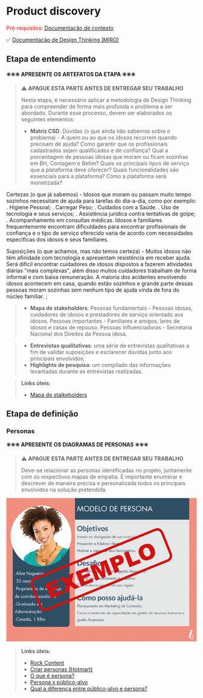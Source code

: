 # Product discovery

<span style="color:red">Pré-requisitos: <a href="01-Contexto.md"> Documentação de contexto</a></span>

✅ [Documentação de Design Thinking (MIRO)](files/GrupoCuidado+.pdf)

## Etapa de entendimento

**✳️✳️✳️ APRESENTE OS ARTEFATOS DA ETAPA  ✳️✳️✳️**

> ⚠️ **APAGUE ESTA PARTE ANTES DE ENTREGAR SEU TRABALHO**
>
> Nesta etapa, é necessário aplicar a metodologia de Design Thinking para compreender de forma mais profunda o problema a ser abordado. Durante esse processo, devem ser elaborados os seguintes elementos:
>
> * **Matriz CSD**: Dúvidas (o que ainda não sabemos sobre o problema) - A quem ou ao que os idosos recorrem quando precisam de ajuda? Como garantir que os profissionais cadastrados sejam qualificados e de confiança? Qual a porcentagem de pessoas idosas que moram ou ficam sozinhas em BH, Contagem e Betim? Quais os principais tipos de serviço que a plataforma deve oferecer? Quais funcionalidades são essenciais para a plataforma? Como a plataforma será monetizada?

Certezas (o que já sabemos) - Idosos que moram ou passam muito tempo sozinhos necessitam de ajuda para tarefas do dia-a-dia, como por exemplo:
. Higiene Pessoal;
. Carregar Peso;
. Cuidados com a Saúde.
. Uso de tecnologia e seus serviços;
. Assistência jurídica contra tentativas de golpe;
. Acompanhamento em consultas médicas.
Idosos e familiares frequentemente encontram dificuldades para encontrar profissionais de confiança e o tipo de serviço oferecido varia de acordo com necessidades específicas dos idosos e seus familiares.

Suposições (o que achamos, mas não temos certeza) - Muitos idosos não têm afinidade com tecnologia e apresentam resistência em receber ajuda. 
Será difícil encontrar cuidadores de idosos dispostos a fazerem atividades diárias "mais complexas", além disso muitos cuidadores trabalham de forma informal e com baixa remuneração. 
A maioria dos acidentes envolvendo idosos acontecem em casa, quando estão sozinhos e grande parte dessas pessoas moram sozinhas sem nenhum tipo de ajuda vinda de fora do núcleo familiar.
;
> * **Mapa de stakeholders**: Pessoas fundamentais - Pessoas idosas, cuidadores de idosos e prestadores de serviço orientado aos idosos.
Pessoas importantes - Familiares e amigos, lares de idosos e casas de repouso.
Pessoas influenciadoras - Secretaria Nacional dos Direitos da Pessoa idosa.

> * **Entrevistas qualitativas**: uma série de entrevistas qualitativas a fim de validar suposições e esclarecer dúvidas junto aos principais envolvidos;
> * **Highlights de pesquisa**: um compilado das informações levantadas durante as entrevistas realizadas.

> **Links úteis**:
> - [Mapa de stalkeholders](https://www.racecomunicacao.com.br/blog/como-fazer-o-mapeamento-de-stakeholders/)

## Etapa de definição

### Personas

**✳️✳️✳️ APRESENTE OS DIAGRAMAS DE PERSONAS ✳️✳️✳️**

> ⚠️ **APAGUE ESTA PARTE ANTES DE ENTREGAR SEU TRABALHO**
>
> Deve-se relacionar as personas identificadas no projeto, juntamente com os respectivos mapas de empatia. É importante enumerar e descrever de maneira precisa e personalizada todos os principais envolvidos na solução pretendida.


![Exemplo de persona](images/exemplo-persona.png)


> **Links úteis**:
> - [Rock Content](https://rockcontent.com/blog/personas/)
> - [Criar personas (Hotmart)](https://blog.hotmart.com/pt-br/como-criar-persona-negocio/)
> - [O que é persona?](https://resultadosdigitais.com.br/blog/persona-o-que-e/)
> - [Persona x público-alvo](https://flammo.com.br/blog/persona-e-publico-alvo-qual-a-diferenca/)
> - [Qual a diferença entre público-alvo e persona?](https://rockcontent.com/blog/diferenca-publico-alvo-e-persona/)
